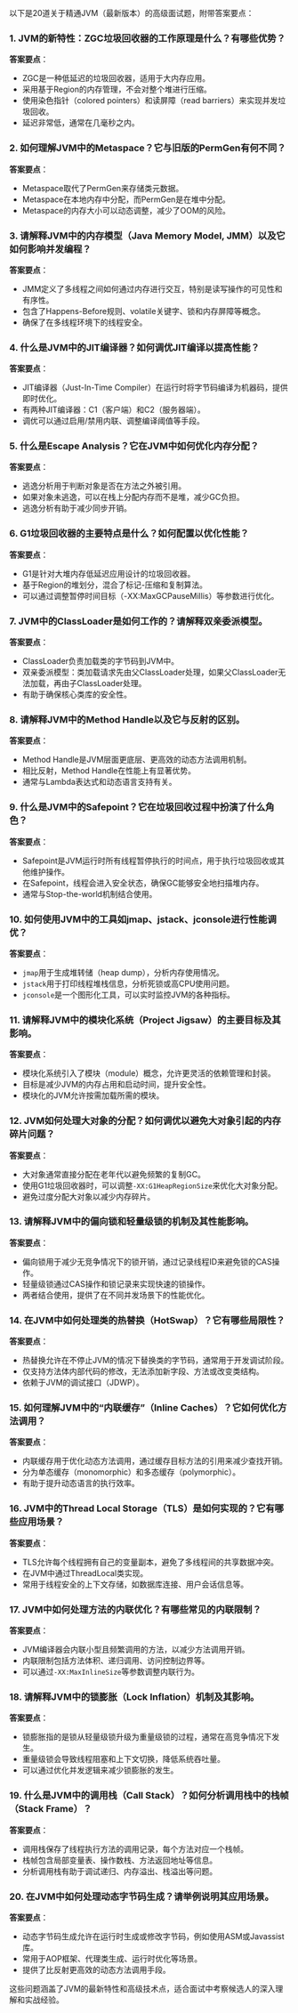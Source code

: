 以下是20道关于精通JVM（最新版本）的高级面试题，附带答案要点：

### 1. JVM的新特性：ZGC垃圾回收器的工作原理是什么？有哪些优势？
**答案要点**：
- ZGC是一种低延迟的垃圾回收器，适用于大内存应用。
- 采用基于Region的内存管理，不会对整个堆进行压缩。
- 使用染色指针（colored pointers）和读屏障（read barriers）来实现并发垃圾回收。
- 延迟非常低，通常在几毫秒之内。

### 2. 如何理解JVM中的Metaspace？它与旧版的PermGen有何不同？
**答案要点**：
- Metaspace取代了PermGen来存储类元数据。
- Metaspace在本地内存中分配，而PermGen是在堆中分配。
- Metaspace的内存大小可以动态调整，减少了OOM的风险。

### 3. 请解释JVM中的内存模型（Java Memory Model, JMM）以及它如何影响并发编程？
**答案要点**：
- JMM定义了多线程之间如何通过内存进行交互，特别是读写操作的可见性和有序性。
- 包含了Happens-Before规则、volatile关键字、锁和内存屏障等概念。
- 确保了在多线程环境下的线程安全。

### 4. 什么是JVM中的JIT编译器？如何调优JIT编译以提高性能？
**答案要点**：
- JIT编译器（Just-In-Time Compiler）在运行时将字节码编译为机器码，提供即时优化。
- 有两种JIT编译器：C1（客户端）和C2（服务器端）。
- 调优可以通过启用/禁用内联、调整编译阈值等手段。

### 5. 什么是Escape Analysis？它在JVM中如何优化内存分配？
**答案要点**：
- 逃逸分析用于判断对象是否在方法之外被引用。
- 如果对象未逃逸，可以在栈上分配内存而不是堆，减少GC负担。
- 逃逸分析有助于减少同步开销。

### 6. G1垃圾回收器的主要特点是什么？如何配置以优化性能？
**答案要点**：
- G1是针对大堆内存低延迟应用设计的垃圾回收器。
- 基于Region的堆划分，混合了标记-压缩和复制算法。
- 可以通过调整暂停时间目标（-XX:MaxGCPauseMillis）等参数进行优化。

### 7. JVM中的ClassLoader是如何工作的？请解释双亲委派模型。
**答案要点**：
- ClassLoader负责加载类的字节码到JVM中。
- 双亲委派模型：类加载请求先由父ClassLoader处理，如果父ClassLoader无法加载，再由子ClassLoader处理。
- 有助于确保核心类库的安全性。

### 8. 请解释JVM中的Method Handle以及它与反射的区别。
**答案要点**：
- Method Handle是JVM层面更底层、更高效的动态方法调用机制。
- 相比反射，Method Handle在性能上有显著优势。
- 通常与Lambda表达式和动态语言支持有关。

### 9. 什么是JVM中的Safepoint？它在垃圾回收过程中扮演了什么角色？
**答案要点**：
- Safepoint是JVM运行时所有线程暂停执行的时间点，用于执行垃圾回收或其他维护操作。
- 在Safepoint，线程会进入安全状态，确保GC能够安全地扫描堆内存。
- 通常与Stop-the-world机制结合使用。

### 10. 如何使用JVM中的工具如jmap、jstack、jconsole进行性能调优？
**答案要点**：
- `jmap`用于生成堆转储（heap dump），分析内存使用情况。
- `jstack`用于打印线程堆栈信息，分析死锁或高CPU使用问题。
- `jconsole`是一个图形化工具，可以实时监控JVM的各种指标。

### 11. 请解释JVM中的模块化系统（Project Jigsaw）的主要目标及其影响。
**答案要点**：
- 模块化系统引入了模块（module）概念，允许更灵活的依赖管理和封装。
- 目标是减少JVM的内存占用和启动时间，提升安全性。
- 模块化的JVM允许按需加载所需的模块。

### 12. JVM如何处理大对象的分配？如何调优以避免大对象引起的内存碎片问题？
**答案要点**：
- 大对象通常直接分配在老年代以避免频繁的复制GC。
- 使用G1垃圾回收器时，可以调整`-XX:G1HeapRegionSize`来优化大对象分配。
- 避免过度分配大对象以减少内存碎片。

### 13. 请解释JVM中的偏向锁和轻量级锁的机制及其性能影响。
**答案要点**：
- 偏向锁用于减少无竞争情况下的锁开销，通过记录线程ID来避免锁的CAS操作。
- 轻量级锁通过CAS操作和锁记录来实现快速的锁操作。
- 两者结合使用，提供了在不同并发场景下的性能优化。

### 14. 在JVM中如何处理类的热替换（HotSwap）？它有哪些局限性？
**答案要点**：
- 热替换允许在不停止JVM的情况下替换类的字节码，通常用于开发调试阶段。
- 仅支持方法体内部代码的修改，无法添加新字段、方法或改变类结构。
- 依赖于JVM的调试接口（JDWP）。

### 15. 如何理解JVM中的“内联缓存”（Inline Caches）？它如何优化方法调用？
**答案要点**：
- 内联缓存用于优化动态方法调用，通过缓存目标方法的引用来减少查找开销。
- 分为单态缓存（monomorphic）和多态缓存（polymorphic）。
- 有助于提升动态语言的执行效率。

### 16. JVM中的Thread Local Storage（TLS）是如何实现的？它有哪些应用场景？
**答案要点**：
- TLS允许每个线程拥有自己的变量副本，避免了多线程间的共享数据冲突。
- 在JVM中通过ThreadLocal类实现。
- 常用于线程安全的上下文存储，如数据库连接、用户会话信息等。

### 17. JVM中如何处理方法的内联优化？有哪些常见的内联限制？
**答案要点**：
- JVM编译器会内联小型且频繁调用的方法，以减少方法调用开销。
- 内联限制包括方法体积、递归调用、访问控制边界等。
- 可以通过`-XX:MaxInlineSize`等参数调整内联行为。

### 18. 请解释JVM中的锁膨胀（Lock Inflation）机制及其影响。
**答案要点**：
- 锁膨胀指的是锁从轻量级锁升级为重量级锁的过程，通常在高竞争情况下发生。
- 重量级锁会导致线程阻塞和上下文切换，降低系统吞吐量。
- 可以通过优化并发逻辑来减少锁膨胀的发生。

### 19. 什么是JVM中的调用栈（Call Stack）？如何分析调用栈中的栈帧（Stack Frame）？
**答案要点**：
- 调用栈保存了线程执行方法的调用记录，每个方法对应一个栈帧。
- 栈帧包含局部变量表、操作数栈、方法返回地址等信息。
- 分析调用栈有助于调试递归、内存溢出、栈溢出等问题。

### 20. 在JVM中如何处理动态字节码生成？请举例说明其应用场景。
**答案要点**：
- 动态字节码生成允许在运行时生成或修改字节码，例如使用ASM或Javassist库。
- 常用于AOP框架、代理类生成、运行时优化等场景。
- 提供了比反射更高效的动态方法调用手段。

这些问题涵盖了JVM的最新特性和高级技术点，适合面试中考察候选人的深入理解和实战经验。
